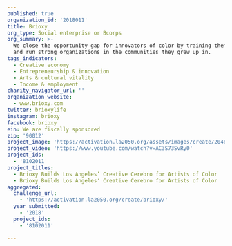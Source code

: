 ```yaml
---
published: true
organization_id: '2018011'
title: Brioxy
org_type: Social enterprise or Bcorps
org_summary: >-
  We close the opportunity gap for innovators of color by training them to build
  and run strong organizations in the communities they grew up in.
tags_indicators:
  - Creative economy
  - Entrepreneurship & innovation
  - Arts & cultural vitality
  - Income & employment
charity_navigator_url: ''
organization_website:
  - www.brioxy.com
twitter: brioxylife
instagram: brioxy
facebook: brioxy
ein: We are fiscally sponsored
zip: '90012'
project_image: 'https://activation.la2050.org/assets/images/create/2048-wide/brioxy.jpg'
project_video: 'https://www.youtube.com/watch?v=AC3S73SvRy0'
project_ids:
  - '8102011'
project_titles:
  - Brioxy Builds Los Angeles’ Creative Cerebro for Artists of Color
  - Brioxy Builds Los Angeles' Creative Cerebro for Artists of Color
aggregated:
  challenge_url:
    - 'https://activation.la2050.org/create/brioxy/'
  year_submitted:
    - '2018'
  project_ids:
    - '8102011'

---
```

